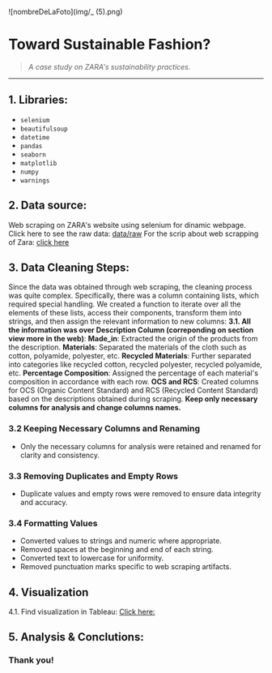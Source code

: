 ![nombreDeLaFoto](img/_ (5).png)

# Toward Sustainable Fashion?
> _A case study on ZARA's sustainability practices._
----

## 1. Libraries:
- `selenium`
- `beautifulsoup`
- `datetime`
- `pandas`
- `seaborn`
- `matplotlib`
- `numpy`
- `warnings`

## 2. Data source:
Web scraping on ZARA's website using selenium for dinamic webpage. Click here to see the raw data: [data/raw](data/raw)
For the scrip about web scrapping of Zara: [click here](notebook_web_scraping.ipynb) 
    

## 3. Data Cleaning Steps: 
Since the data was obtained through web scraping, the cleaning process was quite complex. 
Specifically, there was a column containing lists, which required special handling. We created a function to iterate over all the elements of these lists, access their components, transform them into strings, and then assign the relevant information to new columns:
**3.1. All the information was over Description Column (correponding on section view more in the web)**:
**Made_in**: Extracted the origin of the products from the description.
**Materials**: Separated the materials of the cloth such as cotton, polyamide, polyester, etc.
**Recycled Materials**: Further separated into categories like recycled cotton, recycled polyester, recycled polyamide, etc.
**Percentage Composition**: Assigned the percentage of each material's composition in accordance with each row.
**OCS and RCS**: Created columns for OCS (Organic Content Standard) and RCS (Recycled Content Standard) based on the descriptions obtained during scraping.
**Keep only necessary columns for analysis and change columns names.**

### 3.2 Keeping Necessary Columns and Renaming
- Only the necessary columns for analysis were retained and renamed for clarity and consistency.

### 3.3 Removing Duplicates and Empty Rows
- Duplicate values and empty rows were removed to ensure data integrity and accuracy.

### 3.4 Formatting Values
- Converted values to strings and numeric where appropriate.
- Removed spaces at the beginning and end of each string.
- Converted text to lowercase for uniformity.
- Removed punctuation marks specific to web scraping artifacts.
 

## 4. Visualization
4.1. Find visualization in Tableau: [Click here:](https://public.tableau.com/app/profile/luna.tissera/viz/Tableau_ZARA_2/Historia1?publish=yes) <br>


## 5. Analysis & Conclutions:




### Thank you!

